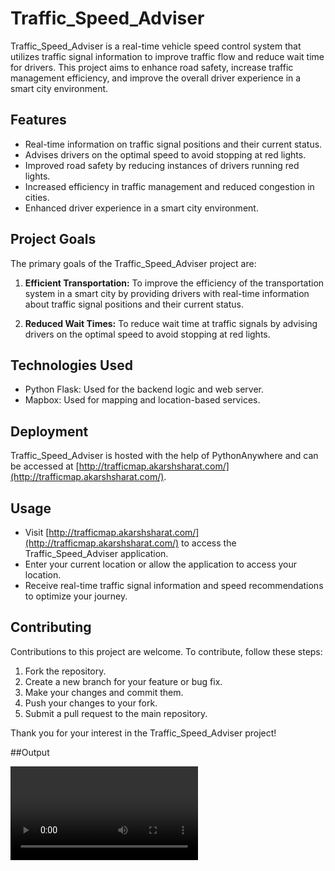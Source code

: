 # Traffic_Speed_Adviser

Traffic_Speed_Adviser is a real-time vehicle speed control system that utilizes traffic signal information to improve traffic flow and reduce wait time for drivers. This project aims to enhance road safety, increase traffic management efficiency, and improve the overall driver experience in a smart city environment.

## Features

- Real-time information on traffic signal positions and their current status.
- Advises drivers on the optimal speed to avoid stopping at red lights.
- Improved road safety by reducing instances of drivers running red lights.
- Increased efficiency in traffic management and reduced congestion in cities.
- Enhanced driver experience in a smart city environment.

## Project Goals

The primary goals of the Traffic_Speed_Adviser project are:

1. **Efficient Transportation:** To improve the efficiency of the transportation system in a smart city by providing drivers with real-time information about traffic signal positions and their current status.

2. **Reduced Wait Times:** To reduce wait time at traffic signals by advising drivers on the optimal speed to avoid stopping at red lights.

## Technologies Used

- Python Flask: Used for the backend logic and web server.
- Mapbox: Used for mapping and location-based services.

## Deployment

Traffic_Speed_Adviser is hosted with the help of PythonAnywhere and can be accessed at [http://trafficmap.akarshsharat.com/](http://trafficmap.akarshsharat.com/).

## Usage

- Visit [http://trafficmap.akarshsharat.com/](http://trafficmap.akarshsharat.com/) to access the Traffic_Speed_Adviser application.
- Enter your current location or allow the application to access your location.
- Receive real-time traffic signal information and speed recommendations to optimize your journey.

## Contributing

Contributions to this project are welcome. To contribute, follow these steps:

1. Fork the repository.
2. Create a new branch for your feature or bug fix.
3. Make your changes and commit them.
4. Push your changes to your fork.
5. Submit a pull request to the main repository.

Thank you for your interest in the Traffic_Speed_Adviser project!

##Output

![Contributors](static/FinalOutput.mp4)

